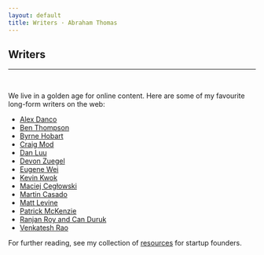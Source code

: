 ```yaml
---
layout: default
title: Writers · Abraham Thomas
---
```


## Writers

----

<br/>

We live in a golden age for online content.  Here are some of my favourite long-form writers on the web:

* [Alex Danco](https://alexdanco.com/ "software, capital, scarcity and abundance") 
* [Ben Thompson](https://stratechery.com/about/ "FAMAG strategy, aggregation theory") 
* [Byrne Hobart](https://medium.com/@byrnehobart "modern finance with a side of tech")
* [Craig Mod](https://craigmod.com/ "walking, photography, Japan")
* [Dan Luu](https://danluu.com "software engineering")
* [Devon Zuegel](https://devonzuegel.com/page/about-me "systems, infrastructure, cities") 
* [Eugene Wei](https://www.eugenewei.com/ "a little bit of everything") 
* [Kevin Kwok](https://kwokchain.com/about/ "loops, strategy, startups")
* [Maciej Cegłowski](https://idlewords.com/about.htm "the role of tech in society")
* [Martin Casado](https://a16z.com/author/martin-casado/ "enterprise software, GTM, AI/ML") 
* [Matt Levine](https://www.bloomberg.com/opinion/authors/ARbTQlRLRjE/matthew-s-levine "capital markets oh boy")
* [Patrick McKenzie](https://www.kalzumeus.com/about/ "engineering, marketing, pricing")
* [Ranjan Roy and Can Duruk](https://themargins.substack.com/ "how tech changes everything")
* <a href="https://www.ribbonfarm.com/about/" title="new ways of seeing the world" target="_blank">Venkatesh Rao</a>


For further reading, see my collection of [resources](/resources) for startup founders.

